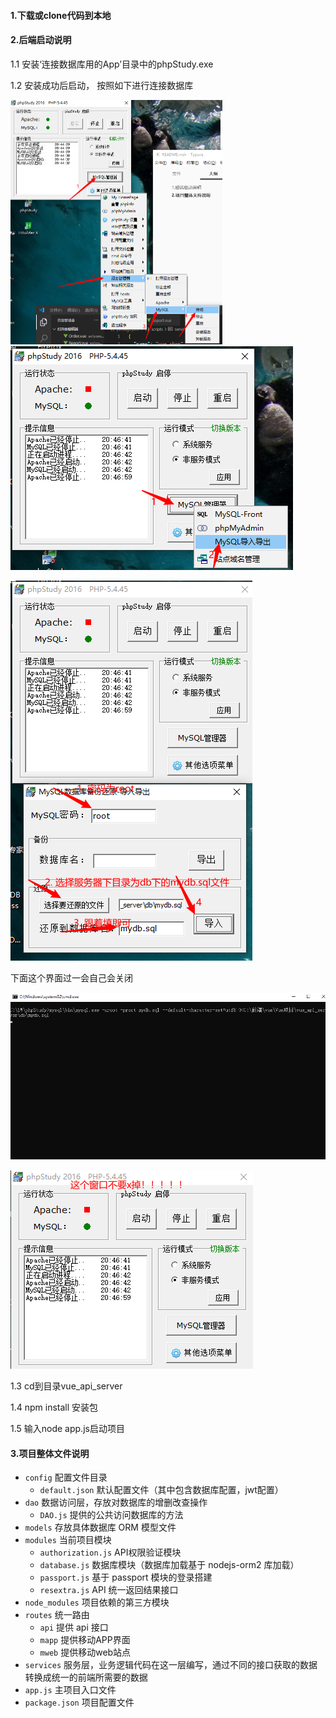 #### 1.下载或clone代码到本地

#### 2.后端启动说明

1.1 安装‘连接数据库用的App’目录中的phpStudy.exe

1.2 安装成功后启动， 按照如下进行连接数据库

<img src=".\连接数据库用的App\1.png" alt="1" style="zoom:50%;" />



<img src=".\连接数据库用的App\2.png" />



![](.\连接数据库用的App\3.png)

下面这个界面过一会自己会关闭

<img src=".\连接数据库用的App\4.png" style="zoom:80%;" />

![](.\连接数据库用的App\5.png)

1.3 cd到目录vue_api_server

1.4 npm install 安装包

1.5 输入node app.js启动项目

#### 3.项目整体文件说明

- `config` 配置文件目录
  - `default.json` 默认配置文件（其中包含数据库配置，jwt配置）
- `dao` 数据访问层，存放对数据库的增删改查操作
  - `DAO.js` 提供的公共访问数据库的方法
- `models` 存放具体数据库 ORM 模型文件
- `modules` 当前项目模块
  - `authorization.js` API权限验证模块
  - `database.js` 数据库模块（数据库加载基于 nodejs-orm2 库加载）
  - `passport.js` 基于 passport 模块的登录搭建
  - `resextra.js` API 统一返回结果接口
- `node_modules` 项目依赖的第三方模块
- `routes` 统一路由
  - `api` 提供 api 接口
  - `mapp` 提供移动APP界面
  - `mweb` 提供移动web站点
- `services` 服务层，业务逻辑代码在这一层编写，通过不同的接口获取的数据转换成统一的前端所需要的数据
- `app.js` 主项目入口文件
- `package.json` 项目配置文件